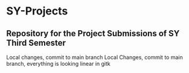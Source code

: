 # SY-Projects
## Repository for the Project Submissions of SY Third Semester

Local changes, commit to main branch
Local Changes, commit to main branch, everything is looking linear in gitk
